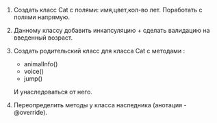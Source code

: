 1. Создать класс Cat с полями: имя,цвет,кол-во лет. Поработать с полями напрямую.
2. Данному классу добавить инкапсуляцию + сделать валидацию на введенный возраст.
3. Создать родительский класс для класса Cat с методами :
    * animalInfo()
    * voice()
    * jump()

    И унаследоваться от него.

4. Переопределить методы у класса наследника (анотация - @override).

